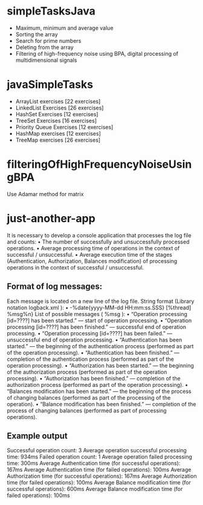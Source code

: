# simpleTasksJava

- Maximum, minimum and average value
- Sorting the array
- Search for prime numbers
- Deleting from the array
- Filtering of high-frequency noise using BPA, digital processing of multidimensional signals


# javaSimpleTasks

- ArrayList exercises [22 exercises]
- LinkedList Exercises [26 exercises]
- HashSet Exercises [12 exercises]
- TreeSet Exercises [16 exercises]
- Priority Queue Exercises [12 exercises]
- HashMap exercises [12 exercises]
- TreeMap exercises [26 exercises]

# filteringOfHighFrequencyNoiseUsingBPA

Use Adamar method for matrix


# just-another-app
It is necessary to develop a console application that processes the log file and counts:
• The number of successfully and unsuccessfully processed operations.
• Average processing time of operations in the context of successful / unsuccessful.
• Average execution time of the stages (Authentication, Authorization, Balances
modification) of processing operations in the context of successful / unsuccessful.

## Format of log messages:

Each message is located on a new line of the log file.
String format (Library notation logback.xml ):
• -%date{yyyy-MM-dd HH:mm:ss.SSS} [%thread] %msg%n}
List of possible messages ( %msg ):
• “Operation processing [id=????] has been started.” — start
of operation processing.
• “Operation processing [id=????] has been finished.” —
successful end of operation processing.
• “Operation processing [id=????] has been failed.” —
unsuccessful end of operation processing.
• “Authentication has been started.” — the beginning
of the authentication process (performed as part of the operation processing).
• “Authentication has been finished.” — completion
of the authentication process (performed as part of the operation processing).
• “Authorization has been started.” — the beginning
of the authorization process (performed as part of the operation processing).
• “Authorization has been finished.” — completion
of the authorization process (performed as part of the operation processing).
• “Balances modification has been started.” — the beginning of the process
of changing balances (performed as part of the processing of the operation).
• “Balance modification has been finished.” — completion
of the process of changing balances (performed as part of processing
operations).

## Example output
Successful operation count: 3
Average operation successful processing time: 934ms
Failed operation count: 1
Average operation failed processing time: 300ms
Average Authentication time (for successful operations): 167ms
Average Authentication time (for failed operations): 100ms
Average Authorization time (for successful operations): 167ms
Average Authorization time (for failed operations): 100ms
Average Balance modification time (for successful operations): 600ms
Average Balance modification time (for failed operations): 100ms
